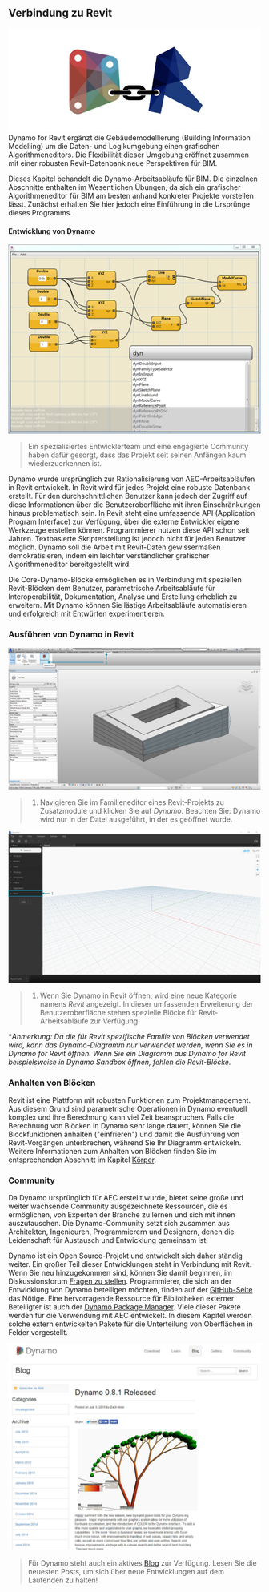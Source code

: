 

## Verbindung zu Revit

![Connection](images/8-1/link.jpg) Dynamo for Revit ergänzt die Gebäudemodellierung (Building Information Modelling) um die Daten- und Logikumgebung einen grafischen Algorithmeneditors. Die Flexibilität dieser Umgebung eröffnet zusammen mit einer robusten Revit-Datenbank neue Perspektiven für BIM.

Dieses Kapitel behandelt die Dynamo-Arbeitsabläufe für BIM. Die einzelnen Abschnitte enthalten im Wesentlichen Übungen, da sich ein grafischer Algorithmeneditor für BIM am besten anhand konkreter Projekte vorstellen lässt. Zunächst erhalten Sie hier jedoch eine Einführung in die Ursprünge dieses Programms.

#### Entwicklung von Dynamo

![History](images/8-1/earlyScreenshot.jpg)

> Ein spezialisiertes Entwicklerteam und eine engagierte Community haben dafür gesorgt, dass das Projekt seit seinen Anfängen kaum wiederzuerkennen ist.

Dynamo wurde ursprünglich zur Rationalisierung von AEC-Arbeitsabläufen in Revit entwickelt. In Revit wird für jedes Projekt eine robuste Datenbank erstellt. Für den durchschnittlichen Benutzer kann jedoch der Zugriff auf diese Informationen über die Benutzeroberfläche mit ihren Einschränkungen hinaus problematisch sein. In Revit steht eine umfassende API (Application Program Interface) zur Verfügung, über die externe Entwickler eigene Werkzeuge erstellen können. Programmierer nutzen diese API schon seit Jahren. Textbasierte Skripterstellung ist jedoch nicht für jeden Benutzer möglich. Dynamo soll die Arbeit mit Revit-Daten gewissermaßen demokratisieren, indem ein leichter verständlicher grafischer Algorithmeneditor bereitgestellt wird.

Die Core-Dynamo-Blöcke ermöglichen es in Verbindung mit speziellen Revit-Blöcken dem Benutzer, parametrische Arbeitsabläufe für Interoperabilität, Dokumentation, Analyse und Erstellung erheblich zu erweitern. Mit Dynamo können Sie lästige Arbeitsabläufe automatisieren und erfolgreich mit Entwürfen experimentieren.

### Ausführen von Dynamo in Revit

![Connection](images/8-1/01.jpg)

> 1. Navigieren Sie im Familieneditor eines Revit-Projekts zu Zusatzmodule und klicken Sie auf *Dynamo*. Beachten Sie: Dynamo wird nur in der Datei ausgeführt, in der es geöffnet wurde.

![Connection](images/8-1/00.jpg)

> 1. Wenn Sie Dynamo in Revit öffnen, wird eine neue Kategorie namens *Revit* angezeigt. In dieser umfassenden Erweiterung der Benutzeroberfläche stehen spezielle Blöcke für Revit-Arbeitsabläufe zur Verfügung.

**Anmerkung: Da die für Revit spezifische Familie von Blöcken verwendet wird, kann das Dynamo-Diagramm nur verwendet werden, wenn Sie es in Dynamo for Revit öffnen. Wenn Sie ein Diagramm aus Dynamo for Revit beispielsweise in Dynamo Sandbox öffnen, fehlen die Revit-Blöcke.*

### Anhalten von Blöcken

Revit ist eine Plattform mit robusten Funktionen zum Projektmanagement. Aus diesem Grund sind parametrische Operationen in Dynamo eventuell komplex und ihre Berechnung kann viel Zeit beanspruchen. Falls die Berechnung von Blöcken in Dynamo sehr lange dauert, können Sie die Blockfunktionen anhalten ("einfrieren") und damit die Ausführung von Revit-Vorgängen unterbrechen, während Sie Ihr Diagramm entwickeln. Weitere Informationen zum Anhalten von Blöcken finden Sie im entsprechenden Abschnitt im Kapitel [Körper](../05_Geometry-for-Computational-Design/5-6_solids.md#freezing).

### Community

Da Dynamo ursprünglich für AEC erstellt wurde, bietet seine große und weiter wachsende Community ausgezeichnete Ressourcen, die es ermöglichen, von Experten der Branche zu lernen und sich mit ihnen auszutauschen. Die Dynamo-Community setzt sich zusammen aus Architekten, Ingenieuren, Programmierern und Designern, denen die Leidenschaft für Austausch und Entwicklung gemeinsam ist.

Dynamo ist ein Open Source-Projekt und entwickelt sich daher ständig weiter. Ein großer Teil dieser Entwicklungen steht in Verbindung mit Revit. Wenn Sie neu hinzugekommen sind, können Sie damit beginnen, im Diskussionsforum [Fragen zu stellen](http://dynamobim.org/forums/forum/dyn/). Programmierer, die sich an der Entwicklung von Dynamo beteiligen möchten, finden auf der [GitHub-Seite](https://github.com/DynamoDS/Dynamo) das Nötige. Eine hervorragende Ressource für Bibliotheken externer Beteiligter ist auch der [Dynamo Package Manager](http://dynamopackages.com/). Viele dieser Pakete werden für die Verwendung mit AEC entwickelt. In diesem Kapitel werden solche extern entwickelten Pakete für die Unterteilung von Oberflächen in Felder vorgestellt.

![Blog](images/8-1/blog.jpg)

> Für Dynamo steht auch ein aktives [Blog](http://dynamobim.com/blog/) zur Verfügung. Lesen Sie die neuesten Posts, um sich über neue Entwicklungen auf dem Laufenden zu halten!

